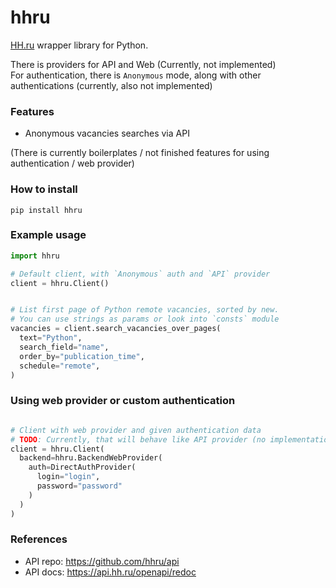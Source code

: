 # hhru

[HH.ru](https://hh.ru/) wrapper library for Python.

There is providers for API and Web (Currently, not implemented) \
For authentication, there is `Anonymous` mode, along with other authentications (currently, also not implemented)

### Features

- Anonymous vacancies searches via API

(There is currently boilerplates / not finished features for using authentication / web provider)

### How to install

```
pip install hhru
```

### Example usage

```python
import hhru

# Default client, with `Anonymous` auth and `API` provider
client = hhru.Client()
```

```python

# List first page of Python remote vacancies, sorted by new. 
# You can use strings as params or look into `consts` module
vacancies = client.search_vacancies_over_pages(
  text="Python",
  search_field="name",
  order_by="publication_time",
  schedule="remote",
)
```


### Using web provider or custom authentication

```python

# Client with web provider and given authentication data
# TODO: Currently, that will behave like API provider (no implementations for web)
client = hhru.Client(
  backend=hhru.BackendWebProvider(
    auth=DirectAuthProvider(
      login="login", 
      password="password"
    )
  )
)
```


### References

- API repo: https://github.com/hhru/api
- API docs: https://api.hh.ru/openapi/redoc
